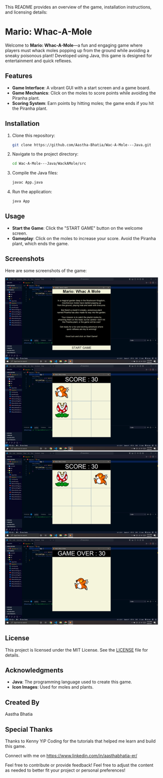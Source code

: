 This README provides an overview of the game, installation instructions, and licensing details:

# Mario: Whac-A-Mole

Welcome to **Mario: Whac-A-Mole**—a fun and engaging game where players must whack moles popping up from the ground while avoiding a sneaky poisonous plant! Developed using Java, this game is designed for entertainment and quick reflexes.

## Features
- **Game Interface**: A vibrant GUI with a start screen and a game board.
- **Game Mechanics**: Click on the moles to score points while avoiding the Piranha plant.
- **Scoring System**: Earn points by hitting moles; the game ends if you hit the Piranha plant.

## Installation
1. Clone this repository:
   ```sh
   git clone https://github.com/Aastha-Bhatia/Wac-A-Mole---Java.git

   ```
2. Navigate to the project directory:
   ```sh
   cd Wac-A-Mole---Java/WackAMole/src
   ```
3. Compile the Java files:
   ```sh
   javac App.java
   ```
4. Run the application:
   ```sh
   java App
   ```

## Usage
- **Start the Game**: Click the "START GAME" button on the welcome screen.
- **Gameplay**: Click on the moles to increase your score. Avoid the Piranha plant, which ends the game.
  
## Screenshots
Here are some screenshots of the game:

![Game Screenshot 1](GameScreenshot1.png)
![Game Screenshot 2](GameScreenshot2.png)
![Game Screenshot 1](GameScreenshot3.png)
![Game Screenshot 2](GameScreenshot4.png)

## License
This project is licensed under the MIT License. See the [LICENSE](LICENSE) file for details.

## Acknowledgments
- **Java**: The programming language used to create this game.
- **Icon Images**: Used for moles and plants.

## Created By
Aastha Bhatia

## Special Thanks
Thanks to Kenny YiP Coding for the tutorials that helped me learn and build this game. 

Connect with me on https://www.linkedin.com/in/aasthabhatia-er/

Feel free to contribute or provide feedback!
Feel free to adjust the content as needed to better fit your project or personal preferences!
